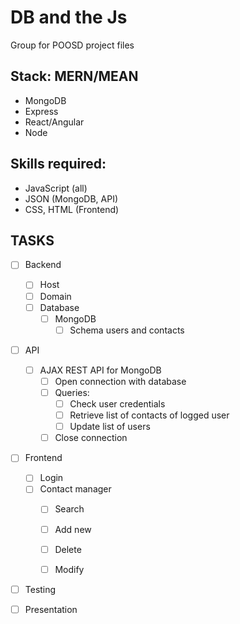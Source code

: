 # DB and the Js
Group for POOSD project files

## Stack: MERN/MEAN
- MongoDB
- Express
- React/Angular
- Node

## Skills required: 
- JavaScript (all)
- JSON (MongoDB, API)
- CSS, HTML (Frontend)

## TASKS
- [ ]  Backend
	- [ ]  Host
	- [ ]  Domain
	- [ ]  Database
		- [ ]  MongoDB
			- [ ]  Schema users and contacts
- [ ]  API
	- [ ]  AJAX REST API for MongoDB
		- [ ]  Open connection with database
		- [ ]  Queries:
			- [ ]  Check user credentials
			- [ ]  Retrieve list of contacts of logged user
			- [ ]  Update list of users
		- [ ]  Close connection
			
- [ ]  Frontend
	- [ ]  Login
	- [ ]  Contact manager
		- [ ]  Search
		- [ ]  Add new
		- [ ]  Delete
		- [ ]  Modify
	

- [ ]  Testing

- [ ]  Presentation
	
    
